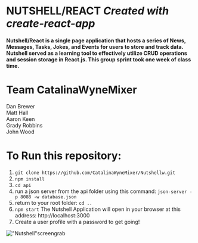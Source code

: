 # NUTSHELL/REACT   *Created with create-react-app*

#### Nutshell/React is a single page application that hosts a series of News, Messages, Tasks, Jokes, and Events for users to store and track data. Nutshell served as a learning tool to effectively utilize CRUD operations and session storage in React.js. This group sprint took one week of class time.

# Team CatalinaWyneMixer
Dan Brewer<br/>
Matt Hall<br/>
Aaron Keen<br/>
Grady Robbins<br/>
John Wood

# To Run this repository:
1. ```git clone https://github.com/CatalinaWyneMixer/Nutshellw.git``` 
2. ```npm install ```
3. ```cd api```
4. run a json server from the api folder using this command: ```json-server -p 8088 -w database.json```
5. return to your root folder: ```cd ..```
6. ```npm start``` The Nutshell Application will open in your browser at this address: http://localhost:3000
7. Create a user profile with a password to get going!

!["Nutshell"screengrab](/screengrab.png )
